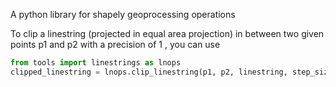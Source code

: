 A python library for shapely geoprocessing operations

To clip a linestring (projected in equal area projection) in between two given points p1 and p2 with a precision of 1 , you can use
```python
from tools import linestrings as lnops
clipped_linestring = lnops.clip_linestring(p1, p2, linestring, step_size = 1.0)
```